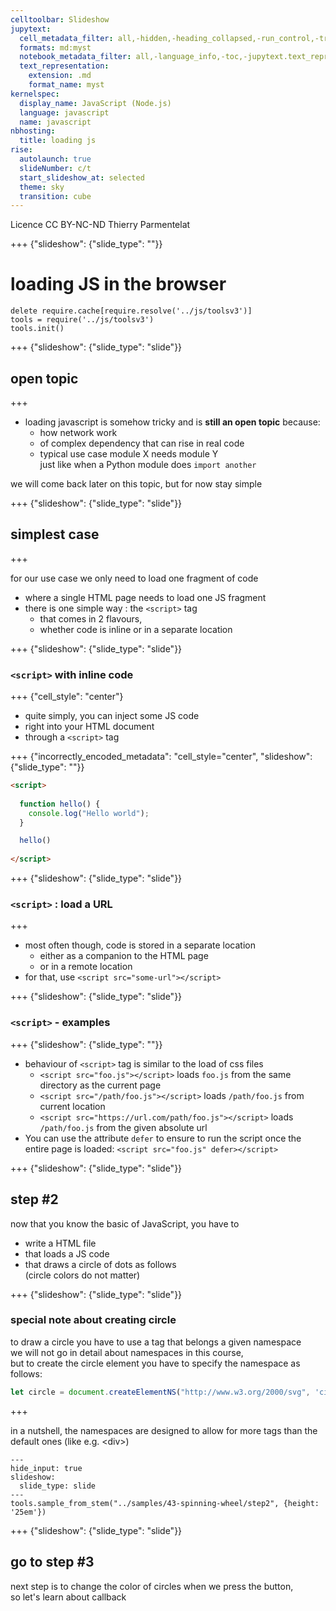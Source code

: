 ```yaml
---
celltoolbar: Slideshow
jupytext:
  cell_metadata_filter: all,-hidden,-heading_collapsed,-run_control,-trusted
  formats: md:myst
  notebook_metadata_filter: all,-language_info,-toc,-jupytext.text_representation.jupytext_version,-jupytext.text_representation.format_version
  text_representation:
    extension: .md
    format_name: myst
kernelspec:
  display_name: JavaScript (Node.js)
  language: javascript
  name: javascript
nbhosting:
  title: loading js
rise:
  autolaunch: true
  slideNumber: c/t
  start_slideshow_at: selected
  theme: sky
  transition: cube
---
```


<div class="licence">
<span>Licence CC BY-NC-ND</span>
<span>Thierry Parmentelat</span>
</div>

+++ {"slideshow": {"slide_type": ""}}

# loading JS in the browser

```{code-cell}
delete require.cache[require.resolve('../js/toolsv3')]
tools = require('../js/toolsv3')
tools.init()
```

+++ {"slideshow": {"slide_type": "slide"}}

## open topic

+++

* loading javascript is somehow tricky and is **still an open topic** because: 
  * how network work
  * of complex dependency that can rise in real code 
  * typical use case module X needs module Y   
    just like when a Python module does `import another`

we will come back later on this topic, but for now stay simple

+++ {"slideshow": {"slide_type": "slide"}}

## simplest case

+++

for our use case we only need to load one fragment of code

* where a single HTML page needs to load one JS fragment
* there is one simple way : the `<script>` tag
  * that comes in 2 flavours,
  * whether code is inline or in a separate location

+++ {"slideshow": {"slide_type": "slide"}}

### `<script>` with inline code

+++ {"cell_style": "center"}

* quite simply, you can inject some JS code 
* right into your HTML document 
* through a `<script>` tag

+++ {"incorrectly_encoded_metadata": "cell_style=\"center", "slideshow": {"slide_type": ""}}

```html
<script>
    
  function hello() {
    console.log("Hello world");
  }

  hello()
    
</script>
```

+++ {"slideshow": {"slide_type": "slide"}}

### `<script>` : load a URL

+++

* most often though, code is stored in a separate location
  * either as a companion to the HTML page
  * or in a remote location
* for that, use `<script src="some-url"></script>`

+++ {"slideshow": {"slide_type": "slide"}}

### `<script>` - examples

+++ {"slideshow": {"slide_type": ""}}

* behaviour of `<script>` tag is similar to the load of css files
  * `<script src="foo.js"></script>` loads `foo.js` from the same directory as the current page
  * `<script src="/path/foo.js"></script>` loads `/path/foo.js` from current location
  * `<script src="https://url.com/path/foo.js"></script>` loads `/path/foo.js` from the given absolute url
* You can use the attribute `defer` to ensure to run the script once the entire page is loaded: `<script src="foo.js" defer></script>`

+++ {"slideshow": {"slide_type": "slide"}}

## step #2

now that you know the basic of JavaScript, you have to
* write a HTML file
* that loads a JS code
* that draws a circle of dots as follows  
  (circle colors do not matter)

+++ {"slideshow": {"slide_type": "slide"}}

### special note about creating circle

to draw a circle you have to use a tag that belongs a given namespace  
we will not go in detail about namespaces in this course,  
but to create the circle element you have to specify the namespace as follows:

```javascript
let circle = document.createElementNS("http://www.w3.org/2000/svg", 'circle');
```

+++

<div class="rise-footnote">

in a nutshell, the namespaces are designed to allow for more tags 
than the default ones (like e.g. &lt;div&gt;)

</div>

```{code-cell}
---
hide_input: true
slideshow:
  slide_type: slide
---
tools.sample_from_stem("../samples/43-spinning-wheel/step2", {height: '25em'})
```

+++ {"slideshow": {"slide_type": "slide"}}

## go to step #3

next step is to change the color of circles when we press the button,  
so let's learn about callback
